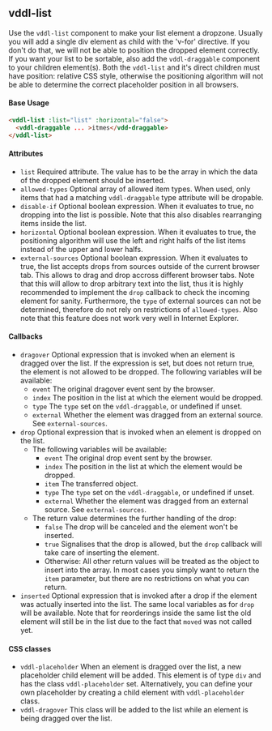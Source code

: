 ## vddl-list

Use the `vddl-list` component to make your list element a dropzone. Usually you will add a single div element as child with the 'v-for' directive. If you don't do that, we will not be able to position the dropped element correctly. If you want your list to be sortable, also add the `vddl-draggable` component to your children element(s). Both the `vddl-list` and it's direct children must have position: relative CSS style, otherwise the positioning algorithm will not be able to determine the correct placeholder position in all browsers.

#### Base Usage

```html
<vddl-list :list="list" :horizontal="false">
  <vddl-draggable ... >itmes</vdd-draggable>
</vddl-list>
```


#### Attributes

* `list` Required attribute. The value has to be the array in which the data of the dropped element should be inserted.
* `allowed-types` Optional array of allowed item types. When used, only items that had a matching `vddl-draggable` type attribute will be dropable.
* `disable-if` Optional boolean expression. When it evaluates to true, no dropping into the list is possible. Note that this also disables rearranging items inside the list.
* `horizontal` Optional boolean expression. When it evaluates to true, the positioning algorithm will use the left and right halfs of the list items instead of the upper and lower halfs.
* `external-sources` Optional boolean expression. When it evaluates to true, the list accepts drops from sources outside of the current browser tab. This allows to drag and drop accross different browser tabs. Note that this will allow to drop arbitrary text into the list, thus it is highly recommended to implement the `drop` callback to check the incoming element for sanity. Furthermore, the `type` of external sources can not be determined, therefore do not rely on restrictions of `allowed-types`. Also note that this feature does not work very well in Internet Explorer.

#### Callbacks

* `dragover` Optional expression that is invoked when an element is dragged over the list. If the expression is set, but does not return true, the element is not allowed to be dropped. The following variables will be available:
    * `event` The original dragover event sent by the browser.
    * `index` The position in the list at which the element would be dropped.
    * `type` The `type` set on the `vddl-draggable`, or undefined if unset.
    * `external` Whether the element was dragged from an external source. See `external-sources`.
* `drop` Optional expression that is invoked when an element is dropped on the list.
    * The following variables will be available:
       * `event` The original drop event sent by the browser.
       * `index` The position in the list at which the element would be dropped.
       * `item` The transferred object.
       * `type` The `type` set on the `vddl-draggable`, or undefined if unset.
       * `external` Whether the element was dragged from an external source. See `external-sources`.
    * The return value determines the further handling of the drop:
      * `false` The drop will be canceled and the element won't be inserted.
      * `true` Signalises that the drop is allowed, but the `drop` callback will take care of inserting the element.
      * Otherwise: All other return values will be treated as the object to insert into the array. In most cases you simply want to return the `item` parameter, but there are no restrictions on what you can return.
* `inserted` Optional expression that is invoked after a drop if the element was actually inserted into the list. The same local variables as for `drop` will be available. Note that for reorderings inside the same list the old element will still be in the list due to the fact that `moved` was not called yet.

#### CSS classes

* `vddl-placeholder` When an element is dragged over the list, a new placeholder child element will be added. This element is of type `div` and has the class `vddl-placeholder` set. Alternatively, you can define your own placeholder by creating a child element with `vddl-placeholder` class.
* `vddl-dragover` This class will be added to the list while an element is being dragged over the list.
